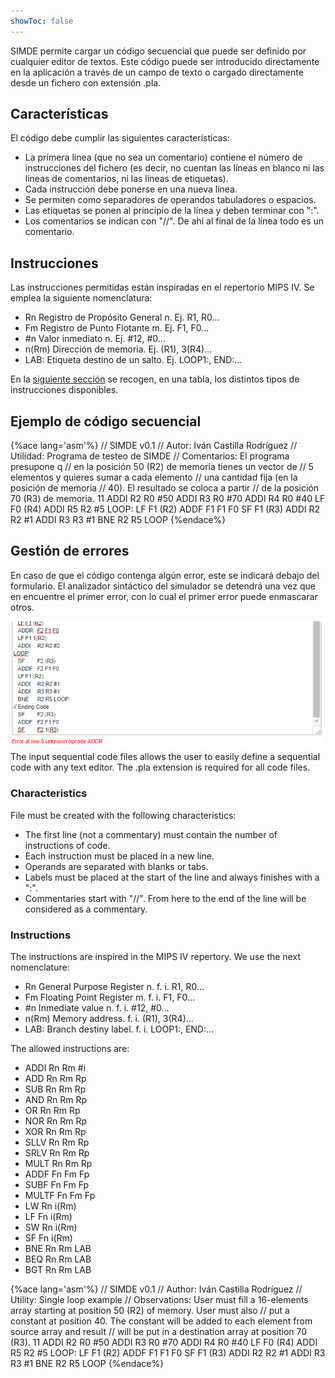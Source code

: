```yaml
---
showToc: false
---
```


SIMDE permite cargar un código secuencial que puede ser definido por cualquier editor de textos. Este código puede ser introducido directamente en la aplicación a través de un campo de texto o cargado directamente desde un fichero con extensión .pla.

## Características

El código debe cumplir las siguientes características:
* La primera línea (que no sea un comentario) contiene el número de instrucciones del fichero (es decir, no cuentan las líneas en blanco ni las líneas de comentarios, ni las líneas de etiquetas).
* Cada instrucción debe ponerse en una nueva línea.
* Se permiten como separadores de operandos tabuladores o espacios.
* Las etiquetas se ponen al principio de la línea y deben terminar con ":".
* Los comentarios se indican con  "//". De ahí al final de la línea todo es un comentario.

## Instrucciones

Las instrucciones permitidas están inspiradas en el repertorio MIPS IV. Se emplea la siguiente nomenclatura:

* Rn Registro de Propósito General n. 
	Ej.  R1, R0...
* Fm Registro de Punto Flotante m. 
	Ej.  F1, F0...
* \#n Valor inmediato n. 
	Ej.  #12, #0...
* n(Rm) Dirección de memoria. 
	Ej.  (R1), 3(R4)...
* LAB: Etiqueta destino de un salto. 
	Ej.  LOOP1:, END:...


En la [siguiente sección](./instruction-set.md) se recogen, en una tabla, los distintos tipos de instrucciones disponibles.

## Ejemplo de código secuencial

{%ace lang='asm'%}
// SIMDE v0.1
// Autor: Iván Castilla Rodríguez
// Utilidad: Programa de testeo de SIMDE
// Comentarios: El programa presupone q 
// en la posición 50 (R2) de memoria tienes un vector de
// 5 elementos y quieres sumar a cada elemento 
// una cantidad fija (en la posición de memoria
// 40). El resultado se coloca a partir 
// de la posición 70 (R3) de memoria.
11
	ADDI	R2 R0 #50
	ADDI	R3 R0 #70
	ADDI	R4 R0 #40
	LF		F0 (R4)
	ADDI	R5 R2 #5
LOOP:
	LF 		F1 (R2)
	ADDF	F1 F1 F0
	SF		F1 (R3)
	ADDI 	R2 R2 #1
	ADDI	R3 R3 #1
	BNE		R2 R5 LOOP
{%endace%}

## Gestión de errores

En caso de que el código contenga algún error, este se indicará debajo del formulario. El analizador sintáctico del simulador se detendrá una vez que en encuentre el primer error, con lo cual el primer error puede enmascarar otros.

![](../imgs/code-error.png)
The input sequential code files allows the user to easily define a sequential code with any text editor. The .pla extension is required for all code files.


### Characteristics

File must be created with the following characteristics:
* The first line (not a commentary) must contain the number of instructions of code.
* Each instruction must be placed in a new line.
* Operands are separated with blanks or tabs.
* Labels must be placed at the start of the line and always finishes with a ":".
* Commentaries start with "//". From here to the end of the line will be considered as a commentary.


### Instructions

The instructions are inspired in the MIPS IV repertory. We use the next nomenclature:

* Rn General Purpose Register n. 
		f. i.  R1, R0...
* Fm Floating Point Register m. 
		f. i.  F1, F0...
* #n Inmediate value n. 
		f. i.  #12, #0...
* n(Rm) Memory address. 
		f. i.  (R1), 3(R4)...
* LAB: Branch destiny label. 
		f. i.  LOOP1:, END:...


The allowed instructions are:
* ADDI		Rn Rm #i
* ADD		Rn Rm Rp
* SUB		Rn Rm Rp
* AND		Rn Rm Rp
* OR		Rn Rm Rp
* NOR		Rn Rm Rp
* XOR		Rn Rm Rp
* SLLV		Rn Rm Rp
* SRLV		Rn Rm Rp
* MULT		Rn Rm Rp
* ADDF		Fn Fm Fp
* SUBF		Fn Fm Fp
* MULTF		Fn Fm Fp
* LW		Rn i(Rm)
* LF			Fn i(Rm)
* SW		Rn i(Rm)
* SF			Fn i(Rm)
* BNE		Rn Rm LAB
* BEQ		Rn Rm LAB
* BGT		Rn Rm LAB

{%ace lang='asm'%}
// SIMDE v0.1
// Author: Iván Castilla Rodríguez
// Utility: Single loop example
// Observations: User must fill a 16-elements array starting at position 50 (R2) of memory. User must also
// put a constant at position 40. The constant will be added to each element from source array and result
// will be put in a destination array at position 70 (R3).
11
	ADDI	R2 R0 #50
	ADDI	R3 R0 #70
	ADDI	R4 R0 #40
	LF		F0 (R4)
	ADDI	R5 R2 #5
LOOP:
	LF 		F1 (R2)
	ADDF	F1 F1 F0
	SF		F1 (R3)
	ADDI 	R2 R2 #1
	ADDI	R3 R3 #1
	BNE		R2 R5 LOOP
{%endace%}